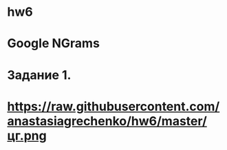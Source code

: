 # hw6
# Google NGrams
# Задание 1.
# https://raw.githubusercontent.com/anastasiagrechenko/hw6/master/цг.png
